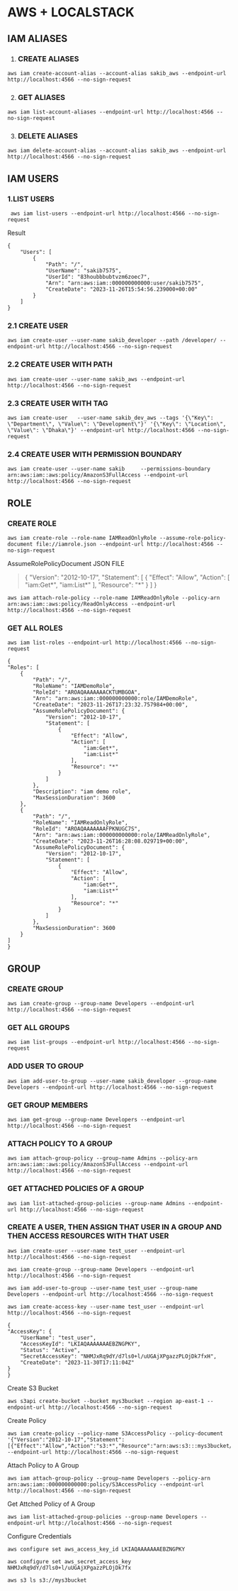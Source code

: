 # AWS + LOCALSTACK

## IAM ALIASES

 1. ### CREATE ALIASES

```
aws iam create-account-alias --account-alias sakib_aws --endpoint-url http://localhost:4566 --no-sign-request
```
 2. ### GET ALIASES

```
aws iam list-account-aliases --endpoint-url http://localhost:4566 --no-sign-request
```

 3. ### DELETE ALIASES

```
aws iam delete-account-alias --account-alias sakib_aws --endpoint-url http://localhost:4566 --no-sign-request
```


## IAM USERS

 ###  1.LIST USERS

```
 aws iam list-users --endpoint-url http://localhost:4566 --no-sign-request
```

Result 

    {
        "Users": [
            {
                "Path": "/",
                "UserName": "sakib7575",
                "UserId": "83houbbbubtvzm6zoec7",
                "Arn": "arn:aws:iam::000000000000:user/sakib7575",
                "CreateDate": "2023-11-26T15:54:56.239000+00:00"
            }
        ]
    }


###  2.1 CREATE USER

```
aws iam create-user --user-name sakib_developer --path /developer/ --endpoint-url http://localhost:4566 --no-sign-request
```

###  2.2 CREATE USER WITH PATH

```
aws iam create-user --user-name sakib_aws --endpoint-url http://localhost:4566 --no-sign-request
```

###  2.3 CREATE USER WITH TAG

```
aws iam create-user   --user-name sakib_dev_aws --tags '{\"Key\": \"Department\", \"Value\": \"Development\"}' '{\"Key\": \"Location\", \"Value\": \"Dhaka\"}' --endpoint-url http://localhost:4566 --no-sign-request
```
###  2.4 CREATE USER WITH PERMISSION BOUNDARY

```
aws iam create-user --user-name sakib     --permissions-boundary arn:aws:iam::aws:policy/AmazonS3FullAccess --endpoint-url http://localhost:4566 --no-sign-request
```



## ROLE

### CREATE ROLE

```
aws iam create-role --role-name IAMReadOnlyRole --assume-role-policy-document file://iamrole.json --endpoint-url http://localhost:4566 --no-sign-request
```

AssumeRolePolicyDocument JSON FILE


> {
>     "Version": "2012-10-17",
>     "Statement": [
>       {
>         "Effect": "Allow",
>         "Action": [
>           "iam:Get*",
>           "iam:List*"
>         ],
>         "Resource": "*"
>       }
>     ]   }



  ```
  aws iam attach-role-policy --role-name IAMReadOnlyRole --policy-arn arn:aws:iam::aws:policy/ReadOnlyAccess --endpoint-url http://localhost:4566 --no-sign-request
```


### GET ALL ROLES
```
aws iam list-roles --endpoint-url http://localhost:4566 --no-sign-request
```

    {
    "Roles": [
        {
            "Path": "/",
            "RoleName": "IAMDemoRole",
            "RoleId": "AROAQAAAAAAACKTUMBGOA",
            "Arn": "arn:aws:iam::000000000000:role/IAMDemoRole",
            "CreateDate": "2023-11-26T17:23:32.757984+00:00",
            "AssumeRolePolicyDocument": {
                "Version": "2012-10-17",
                "Statement": [
                    {
                        "Effect": "Allow",
                        "Action": [
                            "iam:Get*",
                            "iam:List*"
                        ],
                        "Resource": "*"
                    }
                ]
            },
            "Description": "iam demo role",
            "MaxSessionDuration": 3600
        },
        {
            "Path": "/",
            "RoleName": "IAMReadOnlyRole",
            "RoleId": "AROAQAAAAAAAFPKNUGC7S",
            "Arn": "arn:aws:iam::000000000000:role/IAMReadOnlyRole",
            "CreateDate": "2023-11-26T16:28:08.029719+00:00",
            "AssumeRolePolicyDocument": {
                "Version": "2012-10-17",
                "Statement": [
                    {
                        "Effect": "Allow",
                        "Action": [
                            "iam:Get*",
                            "iam:List*"
                        ],
                        "Resource": "*"
                    }
                ]
            },
            "MaxSessionDuration": 3600
        }
    ]
    }


## GROUP

### CREATE GROUP

```
aws iam create-group --group-name Developers --endpoint-url http://localhost:4566 --no-sign-request
```
### GET ALL GROUPS

```
aws iam list-groups --endpoint-url http://localhost:4566 --no-sign-request
```
### ADD USER TO GROUP

```
aws iam add-user-to-group --user-name sakib_developer --group-name Developers --endpoint-url http://localhost:4566 --no-sign-request
```
### GET GROUP MEMBERS

```
aws iam get-group --group-name Developers --endpoint-url http://localhost:4566 --no-sign-request
```

### ATTACH POLICY TO A GROUP

```
aws iam attach-group-policy --group-name Admins --policy-arn arn:aws:iam::aws:policy/AmazonS3FullAccess --endpoint-url http://localhost:4566 --no-sign-request
```

### GET  ATTACHED POLICIES OF A GROUP

```
aws iam list-attached-group-policies --group-name Admins --endpoint-url http://localhost:4566 --no-sign-request
```


### CREATE A USER, THEN ASSIGN THAT USER IN A GROUP AND THEN ACCESS RESOURCES WITH THAT USER

```
aws iam create-user --user-name test_user --endpoint-url http://localhost:4566 --no-sign-request
```


```
aws iam create-group --group-name Developers --endpoint-url http://localhost:4566 --no-sign-request
```


```
aws iam add-user-to-group --user-name test_user --group-name Developers --endpoint-url http://localhost:4566 --no-sign-request

```


```
aws iam create-access-key --user-name test_user --endpoint-url http://localhost:4566 --no-sign-request
```

    {
    "AccessKey": {
        "UserName": "test_user",
        "AccessKeyId": "LKIAQAAAAAAAEBZNGPKY",
        "Status": "Active",
        "SecretAccessKey": "NHMJxRq9dY/d7ls0+l/uUGAjXPgazzPLOjDk7fxH",
        "CreateDate": "2023-11-30T17:11:04Z"
    }
    }


Create S3 Bucket
```
aws s3api create-bucket --bucket mys3bucket --region ap-east-1 --endpoint-url http://localhost:4566 --no-sign-request
```

Create Policy
```
aws iam create-policy --policy-name S3AccessPolicy --policy-document '{"Version":"2012-10-17","Statement":[{"Effect":"Allow","Action":"s3:*","Resource":"arn:aws:s3:::mys3bucket/*"}]}' --endpoint-url http://localhost:4566 --no-sign-request
```


Attach Policy to A Group
```
aws iam attach-group-policy --group-name Developers --policy-arn arn:aws:iam::000000000000:policy/S3AccessPolicy --endpoint-url http://localhost:4566 --no-sign-request
```


Get Attched Policy of A Group
```
aws iam list-attached-group-policies --group-name Developers --endpoint-url http://localhost:4566 --no-sign-request
```


Configure Credentials
```
aws configure set aws_access_key_id LKIAQAAAAAAAEBZNGPKY

aws configure set aws_secret_access_key NHMJxRq9dY/d7ls0+l/uUGAjXPgazzPLOjDk7fx
```
```
aws s3 ls s3://mys3bucket
```
